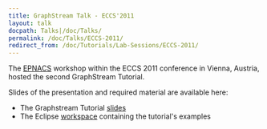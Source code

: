 ```yaml
---
title: GraphStream Talk - ECCS'2011
layout: talk
docpath: Talks|/doc/Talks/
permalink: /doc/Talks/ECCS-2011/
redirect_from: /doc/Tutorials/Lab-Sessions/ECCS-2011/
---
```


The [EPNACS](http://litis.univ-lehavre.fr/~bertelle/epnacs2011/) workshop within the ECCS 2011 conference in Vienna, Austria, hosted the second GraphStream Tutorial.

Slides of the presentation and required material are available here:

- The Graphstream Tutorial [slides](//data.graphstream-project.org/talks/ECCS2011/)
- The Eclipse [workspace](//data.graphstream-project.org/talks/ECCS2011/WorkspaceECSS2011.zip) containing the tutorial's examples

